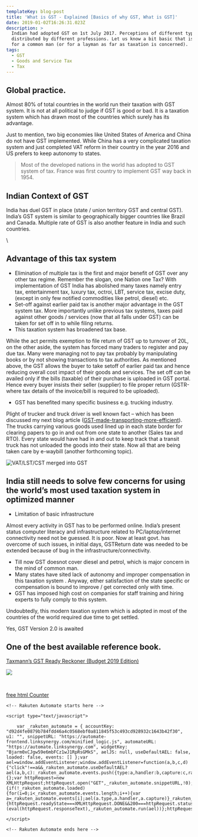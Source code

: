 ```yaml
---
templateKey: blog-post
title: 'What is GST - Explained [Basics of why GST, What is GST]'
date: 2019-01-02T16:26:31.023Z
description: >
  Indian had adopted GST on 1st July 2017. Perceptions of different types being
  distributed by different professions. Let us know a bit basic that is needed
  for a common man (or for a layman as far as taxation is concerned).
tags:
  - GST
  - Goods and Service Tax
  - Tax
---
```

## Global practice.

Almost 80% of total countries in the world run their taxation with GST system. It is not at all political to judge if GST is good or bad. It is a taxation system which has drawn most of the countries which surely has its advantage. 

Just to mention, two big economies like United States of America and China do not have GST implemented. While China has a very complicated taxation system and just completed VAT reform in their country in the year 2016 and US prefers to keep autonomy to states.

> Most of the developed nations in the world has adopted to GST system of tax. France was first country to implement GST way back in 1954. 

## Indian Context of GST

India has duel GST in place (state / union territory GST and central GST). India’s GST system is similar to geographically bigger countries like Brazil and Canada. Multiple rate of GST is also another feature in India and such countries.

<script type="text/javascript" language="javascript">

\    var aax_size='728x90';

\    var aax_pubname = 'mrinalsur-21';

\    var aax_src='302';

\    </script>

\    <script type="text/javascript" language="javascript" src="http://c.amazon-adsystem.com/aax2/assoc.js"></script>

## 

## Advantage of this tax system

* Elimination of multiple tax is the first and major benefit of GST over any other tax regime. 
  Remember the slogan, one Nation one Tax? With implementation of GST India has abolished many taxes namely entry tax, entertainment tax, luxury tax, octroi, LBT, service tax, excise duty, (except in only few notified commodities like petrol, diesel) etc.
* Set-off against earlier paid tax is another major advantage in the GST system tax.  More importantly unlike previous tax systems, taxes paid against other goods / services (now that all falls under GST) can be taken for set off in to while filing returns.
* This taxation system has broadened tax base. 

While the act permits exemption to file return of GST up to turnover of 20L, on the other aside, the system has forced many traders to register and pay due tax. Many were managing not to pay tax probably by manipulating books or by not showing transactions to tax authorities. As mentioned above, the GST allows the buyer to take setoff of earlier paid tax and hence reducing overall cost impact of their goods and services. The set off can be availed only if the bills (taxable) of their purchase is uploaded in GST portal. Hence every buyer insists their seller (supplier) to file proper return (GSTR-where tax details of the invoice/bill is required to be uploaded). 

* GST has benefited many specific business e.g. trucking industry. 

Plight of trucker and truck driver is well known fact – which has been discussed my next blog article ([GST-made-transporting-more-efficient](https://www.mrinalsur.in/blog/2019-01-18-gst-made-transporting-more-efficient/)). The trucks carrying various goods used lined up in each state border for clearing papers to go in and out from one state to another (Sales tax and RTO). Every state would have had in and out to keep track that a transit truck has not unloaded the goods into their state. Now all that are being taken care by e-waybill (another forthcoming topic).   

![VAT/LST/CST merged into GST ](/img/gst-mearged-lst-n-cst.jpg "VAT/LST/CST merged into GST")

## India still needs to solve few concerns for using the world’s most used taxation system in optimized manner

* Limitation of basic infrastructure

Almost every activity in GST has to be performed online. India’s present status computer literacy and infrastructure related to PC/laptop/internet connectivity need not be guessed. It is poor. Now at least govt. has overcome of such issues, in initial days, GSTReturn date was needed to be extended because of bug in the infrastructure/connectivity.

* Till now GST doesnot cover diesel and petrol, which is major concern in the mind of common man.
* Many states have sited lack of autonomy and improper compensation in this taxation system
  . Anyway, either satisfaction of the state specific or compensation is bound to improve / get corrected only with time.
* GST has imposed high cost on companies for staff training and hiring experts to fully comply to this system.

Undoubtedly, this modern taxation system which is adopted in most of the countries of the world required due time to get settled.

Yes, GST Version 2.0
 is awaited

## One of the best available reference book.

[Taxmann’s GST Ready Reckoner (Budget 2019 Edition)](https://www.amazon.in/gp/product/9388266986/ref=as_li_tl?ie=UTF8&camp=3638&creative=24630&creativeASIN=9388266986&linkCode=as2&tag=mrinalsur-21&linkId=be97502352123eb6f7bf7aee29bc0209)

<a target="_blank"  href="https://www.amazon.in/gp/product/9388266986/ref=as_li_tl?ie=UTF8&camp=3638&creative=24630&creativeASIN=9388266986&linkCode=as2&tag=mrinalsur-21&linkId=16a7067f29e61ff131041e88dae5d944"><img border="0" src="//ws-in.amazon-adsystem.com/widgets/q?_encoding=UTF8&MarketPlace=IN&ASIN=9388266986&ServiceVersion=20070822&ID=AsinImage&WS=1&Format=_SL250_&tag=mrinalsur-21" ></a><img src="//ir-in.amazon-adsystem.com/e/ir?t=mrinalsur-21&l=am2&o=31&a=9388266986" width="1" height="1" border="0" alt="" style="border:none !important; margin:0px !important;" />

<script type="text/javascript" src="https://www.counters-free.net/count/2ao5"></script><br>

 <a href='https://www.counters-free.net/'>free html Counter</a> <script type='text/javascript' src='https://whomania.com/ctr?id=4deeed5670e2620a72c7271fb4e94e7075c5a6e4'></script>





```
<!-- Rakuten Automate starts here -->
```

```
<script type="text/javascript">
```

```
    var _rakuten_automate = { accountKey: "d92d4fe0879b784fdd46a4c0568ebf0a811845f53c493cd928932c1643b42f30", u1: "", snippetURL: "https://automate-frontend.linksynergy.com/minified_logic.js", automateURL: "https://automate.linksynergy.com", widgetKey: "Bjarm0xCJgw59e6mbFCz1wJ1RpRsGMkS", aelJS: null, useDefaultAEL: false, loaded: false, events: [] };var ael=window.addEventListener;window.addEventListener=function(a,b,c,d){"click"!==a&&_rakuten_automate.useDefaultAEL?ael(a,b,c):_rakuten_automate.events.push({type:a,handler:b,capture:c,rakuten:d})};_rakuten_automate.links={};var httpRequest=new XMLHttpRequest;httpRequest.open("GET",_rakuten_automate.snippetURL,!0);httpRequest.timeout=5E3;httpRequest.ontimeout=function(){if(!_rakuten_automate.loaded){for(i=0;i<_rakuten_automate.events.length;i++){var a=_rakuten_automate.events[i];ael(a.type,a.handler,a.capture)}_rakuten_automate.useDefaultAEL=!0}};httpRequest.onreadystatechange=function(){httpRequest.readyState===XMLHttpRequest.DONE&&200===httpRequest.status&&(eval(httpRequest.responseText),_rakuten_automate.run(ael))};httpRequest.send(null);
```

```
</script>
```

```
<!-- Rakuten Automate ends here -->
```
